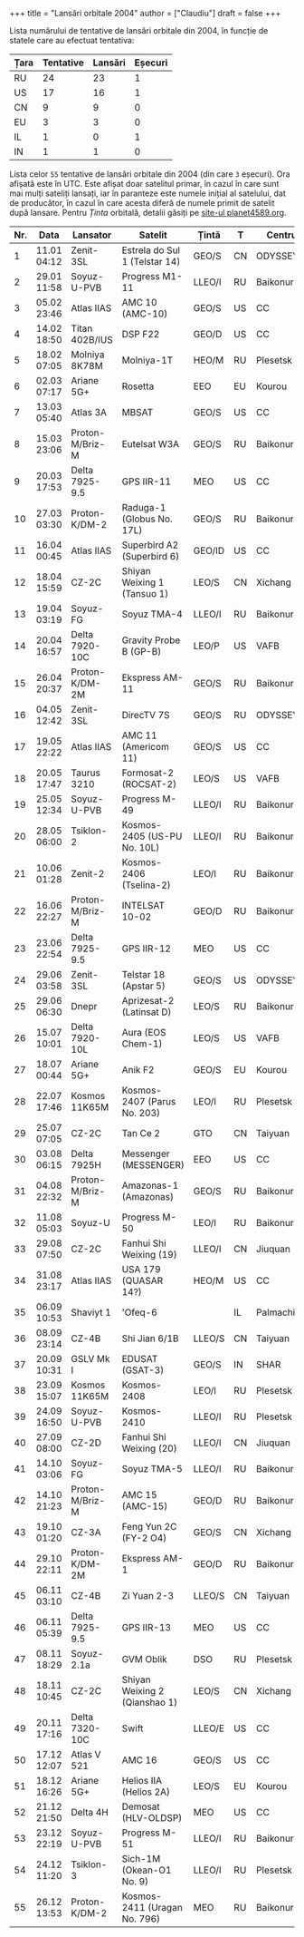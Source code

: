 +++
title = "Lansări orbitale 2004"
author = ["Claudiu"]
draft = false
+++

Lista numărului de tentative de lansări orbitale din 2004, în funcție de statele care au efectuat tentativa:

| Țara | Tentative | Lansări | Eșecuri |
|------|-----------|---------|---------|
| RU   | 24        | 23      | 1       |
| US   | 17        | 16      | 1       |
| CN   | 9         | 9       | 0       |
| EU   | 3         | 3       | 0       |
| IL   | 1         | 0       | 1       |
| IN   | 1         | 1       | 0       |

Lista celor `55` tentative de lansări orbitale din 2004 (din care `3` eșecuri). Ora afișată este în UTC. Este afișat doar satelitul primar, în cazul în care sunt mai mulți sateliți lansați, iar în paranteze este numele inițial al satelului, dat de producător, în cazul în care acesta diferă de numele primit de satelit după lansare. Pentru _Ținta_ orbitală, detalii găsiți pe [site-ul planet4589.org](https://planet4589.org/space/log/orbcat.html).

| Nr. | Data        | Lansator        | Satelit                       | Țintă  | T  | Centru    | Rampă    | R. |
|-----|-------------|-----------------|-------------------------------|--------|----|-----------|----------|----|
| 1   | 11.01 04:12 | Zenit-3SL       | Estrela do Sul 1 (Telstar 14) | GEO/S  | CN | ODYSSEY,K | LA       | S  |
| 2   | 29.01 11:58 | Soyuz-U-PVB     | Progress M1-11                | LLEO/I | RU | Baikonur  | LC1      | S  |
| 3   | 05.02 23:46 | Atlas IIAS      | AMC 10 (AMC-10)               | GEO/S  | US | CC        | SLC36A   | S  |
| 4   | 14.02 18:50 | Titan 402B/IUS  | DSP F22                       | GEO/D  | US | CC        | SLC40    | S  |
| 5   | 18.02 07:05 | Molniya 8K78M   | Molniya-1T                    | HEO/M  | RU | Plesetsk  | LC16/2   | S  |
| 6   | 02.03 07:17 | Ariane 5G+      | Rosetta                       | EEO    | EU | Kourou    | ELA3     | S  |
| 7   | 13.03 05:40 | Atlas 3A        | MBSAT                         | GEO/S  | US | CC        | SLC36B   | S  |
| 8   | 15.03 23:06 | Proton-M/Briz-M | Eutelsat W3A                  | GEO/S  | RU | Baikonur  | LC81/24  | S  |
| 9   | 20.03 17:53 | Delta 7925-9.5  | GPS IIR-11                    | MEO    | US | CC        | SLC17B   | S  |
| 10  | 27.03 03:30 | Proton-K/DM-2   | Raduga-1 (Globus No. 17L)     | GEO/S  | RU | Baikonur  | LC81/23  | S  |
| 11  | 16.04 00:45 | Atlas IIAS      | Superbird A2 (Superbird 6)    | GEO/ID | US | CC        | SLC36A   | S  |
| 12  | 18.04 15:59 | CZ-2C           | Shiyan Weixing 1 (Tansuo 1)   | LEO/S  | CN | Xichang   | LC       | S  |
| 13  | 19.04 03:19 | Soyuz-FG        | Soyuz TMA-4                   | LLEO/I | RU | Baikonur  | LC1      | S  |
| 14  | 20.04 16:57 | Delta 7920-10C  | Gravity Probe B (GP-B)        | LEO/P  | US | VAFB      | SLC2W    | S  |
| 15  | 26.04 20:37 | Proton-K/DM-2M  | Ekspress AM-11                | GEO/S  | RU | Baikonur  | LC200/39 | S  |
| 16  | 04.05 12:42 | Zenit-3SL       | DirecTV 7S                    | GEO/S  | RU | ODYSSEY,K | LA       | S  |
| 17  | 19.05 22:22 | Atlas IIAS      | AMC 11 (Americom 11)          | GEO/S  | US | CC        | SLC36B   | S  |
| 18  | 20.05 17:47 | Taurus 3210     | Formosat-2 (ROCSAT-2)         | LEO/S  | US | VAFB      | 576E     | S  |
| 19  | 25.05 12:34 | Soyuz-U-PVB     | Progress M-49                 | LLEO/I | RU | Baikonur  | LC1      | S  |
| 20  | 28.05 06:00 | Tsiklon-2       | Kosmos-2405 (US-PU No. 10L)   | LLEO/I | RU | Baikonur  | LC90/20  | S  |
| 21  | 10.06 01:28 | Zenit-2         | Kosmos-2406 (Tselina-2)       | LEO/I  | RU | Baikonur  | LC45/1   | S  |
| 22  | 16.06 22:27 | Proton-M/Briz-M | INTELSAT 10-02                | GEO/D  | RU | Baikonur  | LC200/39 | S  |
| 23  | 23.06 22:54 | Delta 7925-9.5  | GPS IIR-12                    | MEO    | US | CC        | SLC17B   | S  |
| 24  | 29.06 03:58 | Zenit-3SL       | Telstar 18 (Apstar 5)         | GEO/S  | US | ODYSSEY,K | LA       | S  |
| 25  | 29.06 06:30 | Dnepr           | Aprizesat-2 (Latinsat D)      | LEO/S  | RU | Baikonur  | LC109/95 | S  |
| 26  | 15.07 10:01 | Delta 7920-10L  | Aura (EOS Chem-1)             | LEO/S  | US | VAFB      | SLC2W    | S  |
| 27  | 18.07 00:44 | Ariane 5G+      | Anik F2                       | GEO/S  | EU | Kourou    | ELA3     | S  |
| 28  | 22.07 17:46 | Kosmos 11K65M   | Kosmos-2407 (Parus No. 203)   | LEO/I  | RU | Plesetsk  | LC132/1  | S  |
| 29  | 25.07 07:05 | CZ-2C           | Tan Ce 2                      | GTO    | CN | Taiyuan   | LC7      | S  |
| 30  | 03.08 06:15 | Delta 7925H     | Messenger (MESSENGER)         | EEO    | US | CC        | SLC17B   | S  |
| 31  | 04.08 22:32 | Proton-M/Briz-M | Amazonas-1 (Amazonas)         | GEO/S  | RU | Baikonur  | LC200/39 | S  |
| 32  | 11.08 05:03 | Soyuz-U         | Progress M-50                 | LEO/I  | RU | Baikonur  | LC1      | S  |
| 33  | 29.08 07:50 | CZ-2C           | Fanhui Shi Weixing (19)       | LLEO/I | CN | Jiuquan   | Pad 603  | S  |
| 34  | 31.08 23:17 | Atlas IIAS      | USA 179 (QUASAR 14?)          | HEO/M  | US | CC        | SLC36A   | S  |
| 35  | 06.09 10:53 | Shaviyt 1       | 'Ofeq-6                       |        | IL | Palmachim |          | F  |
| 36  | 08.09 23:14 | CZ-4B           | Shi Jian 6/1B                 | LLEO/S | CN | Taiyuan   | LC7      | S  |
| 37  | 20.09 10:31 | GSLV Mk I       | EDUSAT (GSAT-3)               | GEO/S  | IN | SHAR      | FLP      | S  |
| 38  | 23.09 15:07 | Kosmos 11K65M   | Kosmos-2408                   | LEO/I  | RU | Plesetsk  | LC132/1  | S  |
| 39  | 24.09 16:50 | Soyuz-U-PVB     | Kosmos-2410                   | LLEO/I | RU | Plesetsk  | LC16/2   | S  |
| 40  | 27.09 08:00 | CZ-2D           | Fanhui Shi Weixing (20)       | LLEO/I | CN | Jiuquan   | Pad 603  | S  |
| 41  | 14.10 03:06 | Soyuz-FG        | Soyuz TMA-5                   | LLEO/I | RU | Baikonur  | LC1      | S  |
| 42  | 14.10 21:23 | Proton-M/Briz-M | AMC 15 (AMC-15)               | GEO/D  | RU | Baikonur  | LC200/39 | S  |
| 43  | 19.10 01:20 | CZ-3A           | Feng Yun 2C (FY-2 O4)         | GEO/S  | CN | Xichang   | LC2      | S  |
| 44  | 29.10 22:11 | Proton-K/DM-2M  | Ekspress AM-1                 | GEO/D  | RU | Baikonur  | LC200/39 | S  |
| 45  | 06.11 03:10 | CZ-4B           | Zi Yuan 2-3                   | LLEO/S | CN | Taiyuan   | LC7      | S  |
| 46  | 06.11 05:39 | Delta 7925-9.5  | GPS IIR-13                    | MEO    | US | CC        | SLC17B   | S  |
| 47  | 08.11 18:29 | Soyuz-2.1a      | GVM Oblik                     | DSO    | RU | Plesetsk  | LC43/4   | S  |
| 48  | 18.11 10:45 | CZ-2C           | Shiyan Weixing 2 (Qianshao 1) | LEO/S  | CN | Xichang   | LC       | S  |
| 49  | 20.11 17:16 | Delta 7320-10C  | Swift                         | LLEO/E | US | CC        | SLC17A   | S  |
| 50  | 17.12 12:07 | Atlas V 521     | AMC 16                        | GEO/S  | US | CC        | SLC41    | S  |
| 51  | 18.12 16:26 | Ariane 5G+      | Helios IIA (Helios 2A)        | LEO/S  | EU | Kourou    | ELA3     | S  |
| 52  | 21.12 21:50 | Delta 4H        | Demosat (HLV-OLDSP)           | MEO    | US | CC        | SLC37B   | F  |
| 53  | 23.12 22:19 | Soyuz-U-PVB     | Progress M-51                 | LLEO/I | RU | Baikonur  | LC1      | S  |
| 54  | 24.12 11:20 | Tsiklon-3       | Sich-1M (Okean-O1 No. 9)      | LLEO/I | RU | Plesetsk  | LC32/2   | F  |
| 55  | 26.12 13:53 | Proton-K/DM-2   | Kosmos-2411 (Uragan No. 796)  | MEO    | RU | Baikonur  | LC200/39 | S  |